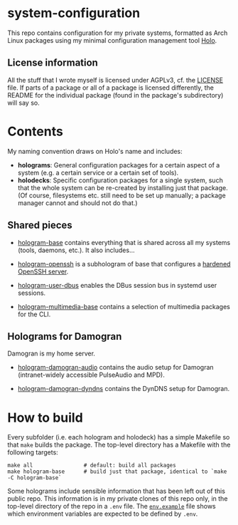 # system-configuration

This repo contains configuration for my private systems, formatted as Arch
Linux packages using my minimal configuration management tool
[Holo](https://github.com/majewsky/holo).

## License information

All the stuff that I wrote myself is licensed under AGPLv3, cf. the
[LICENSE](LICENSE) file. If parts of a package or all of a package is licensed
differently, the README for the individual package (found in the package's
subdirectory) will say so.

# Contents

My naming convention draws on Holo's name and includes:

* **holograms**: General configuration packages for a certain aspect of a
  system (e.g. a certain service or a certain set of tools).
* **holodecks**: Specific configuration packages for a single system, such that
  the whole system can be re-created by installing just that package. (Of
  course, filesystems etc. still need to be set up manually; a package manager
  cannot and should not do that.)

## Shared pieces

* [hologram-base](hologram-base) contains everything that is shared across all
  my systems (tools, daemons, etc.). It also includes...

* [hologram-openssh](hologram-openssh) is a subhologram of base that configures
  a [hardened OpenSSH server](https://stribika.github.io/2015/01/04/secure-secure-shell.html).

* [hologram-user-dbus](hologram-user-dbus) enables the DBus session bus in
  systemd user sessions.

* [hologram-multimedia-base](hologram-multimedia-base) contains a selection of
  multimedia packages for the CLI.

## Holograms for Damogran

Damogran is my home server.

* [hologram-damogran-audio](hologram-damogran-audio) contains the audio
  setup for Damogran (intranet-widely accessible PulseAudio and MPD).

* [hologram-damogran-dyndns](hologram-damogran-dyndns) contains the DynDNS
  setup for Damogran.

# How to build

Every subfolder (i.e. each hologram and holodeck) has a simple Makefile so
that `make` builds the package. The top-level directory has a Makefile with the
following targets:

    make all                # default: build all packages
    make hologram-base      # build just that package, identical to `make -C hologram-base`

Some holograms include sensible information that has been left out of this
public repo. This information is in my private clones of this repo only, in the
top-level directory of the repo in a `.env` file. The
[`env.example`](env.example) file shows which environment variables are
expected to be defined by `.env`.
